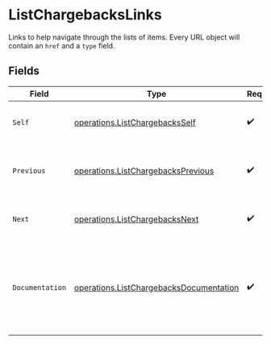 # ListChargebacksLinks

Links to help navigate through the lists of items. Every URL object will contain an `href` and a `type` field.


## Fields

| Field                                                                                              | Type                                                                                               | Required                                                                                           | Description                                                                                        |
| -------------------------------------------------------------------------------------------------- | -------------------------------------------------------------------------------------------------- | -------------------------------------------------------------------------------------------------- | -------------------------------------------------------------------------------------------------- |
| `Self`                                                                                             | [operations.ListChargebacksSelf](../../models/operations/listchargebacksself.md)                   | :heavy_check_mark:                                                                                 | The URL to the current set of items.                                                               |
| `Previous`                                                                                         | [operations.ListChargebacksPrevious](../../models/operations/listchargebacksprevious.md)           | :heavy_check_mark:                                                                                 | The previous set of items, if available.                                                           |
| `Next`                                                                                             | [operations.ListChargebacksNext](../../models/operations/listchargebacksnext.md)                   | :heavy_check_mark:                                                                                 | The next set of items, if available.                                                               |
| `Documentation`                                                                                    | [operations.ListChargebacksDocumentation](../../models/operations/listchargebacksdocumentation.md) | :heavy_check_mark:                                                                                 | In v2 endpoints, URLs are commonly represented as objects with an `href` and `type` field.         |